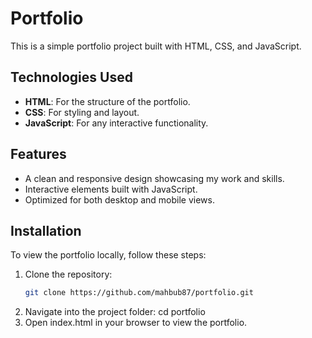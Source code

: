 # Portfolio

This is a simple portfolio project built with HTML, CSS, and JavaScript.

## Technologies Used

- **HTML**: For the structure of the portfolio.
- **CSS**: For styling and layout.
- **JavaScript**: For any interactive functionality.

## Features

- A clean and responsive design showcasing my work and skills.
- Interactive elements built with JavaScript.
- Optimized for both desktop and mobile views.

## Installation

To view the portfolio locally, follow these steps:

1. Clone the repository:
   ```bash
   git clone https://github.com/mahbub87/portfolio.git
2. Navigate into the project folder:
   cd portfolio
3. Open index.html in your browser to view the portfolio.  
